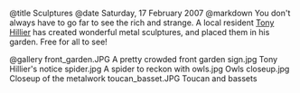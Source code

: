 @title		Sculptures
@date		Saturday, 17 February 2007
@markdown
You don't always have to go far to see the rich and strange. A local resident
[Tony Hillier](http://www.hilliersculpture.co.uk/)
has created wonderful metal sculptures, and placed them in his garden. Free for all to see!

@gallery
front_garden.JPG		A pretty crowded front garden
sign.jpg		Tony Hillier's notice
spider.jpg		A spider to reckon with
owls.jpg		Owls
closeup.jpg		Closeup of the metalwork
toucan_basset.JPG		Toucan and bassets
